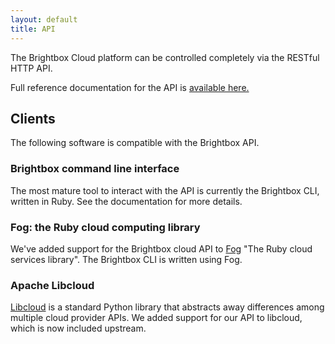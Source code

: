 ```yaml
---
layout: default
title: API
---
```


The Brightbox Cloud platform can be controlled completely via the RESTful HTTP API.

Full reference documentation for the API is [available here.](https://api.gb1.brightbox.com/1.0/)


## Clients

The following software is compatible with the Brightbox API.

### Brightbox command line interface
The most mature tool to interact with the API is currently the Brightbox CLI, written in Ruby. See the documentation for more details.

### Fog: the Ruby cloud computing library
We've added support for the Brightbox cloud API to [Fog](http://fog.io) "The Ruby cloud services library". The Brightbox CLI is written using Fog.

### Apache Libcloud
[Libcloud](http://libcloud.apache.org/) is a standard Python library that abstracts away differences among multiple cloud provider APIs. We added support for our API to libcloud, which is now included upstream.
